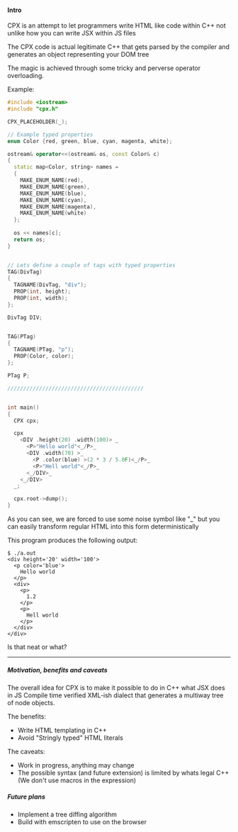 #### Intro

CPX is an attempt to let programmers write HTML like code within C++ not unlike how you can write JSX within JS files

The CPX code is actual legitimate C++ that gets parsed by the compiler and generates an object representing your DOM tree

The magic is achieved through some tricky and perverse operator overloading.

Example:

```cpp
#include <iostream>
#include "cpx.h"

CPX_PLACEHOLDER(_);

// Example typed properties
enum Color {red, green, blue, cyan, magenta, white};

ostream& operator<<(ostream& os, const Color& c)  
{  
  static map<Color, string> names = 
  {  
    MAKE_ENUM_NAME(red), 
    MAKE_ENUM_NAME(green), 
    MAKE_ENUM_NAME(blue), 
    MAKE_ENUM_NAME(cyan), 
    MAKE_ENUM_NAME(magenta), 
    MAKE_ENUM_NAME(white)
  };
  
  os << names[c];  
  return os;  
}  


// Lets define a couple of tags with typed properties
TAG(DivTag)
{
  TAGNAME(DivTag, "div");
  PROP(int, height);
  PROP(int, width);
};

DivTag DIV;


TAG(PTag)
{
  TAGNAME(PTag, "p");
  PROP(Color, color);
};

PTag P;

///////////////////////////////////////////


int main()
{
  CPX cpx;

  cpx
    <DIV .height(20) .width(100)> _
      <P>"Hello world"<_/P>_
      <DIV .width(70) >_
        <P .color(blue) >(2 * 3 / 5.0F)<_/P>_
        <P>"Hell world"<_/P>_
      <_/DIV>_
    <_/DIV> 
  _;

  cpx.root->dump();
}

```

As you can see, we are forced to use some noise symbol like "_" but you can easily transform regular HTML into this form deterministically

This program produces the following output:
```
$ ./a.out
<div height='20' width='100'>
  <p color='blue'>
    Hello world
  </p>
  <div>
    <p>
      1.2
    </p>
    <p>
      Hell world
    </p>
  </div>
</div>
```

Is that neat or what?

---


#####  Motivation, benefits and caveats

The overall idea for CPX is to make it possible to do in C++ what JSX does in JS
Compile time verified XML-ish dialect that generates a multiway tree of node objects.


The benefits:
 * Write HTML templating in C++ 
 * Avoid "Stringly typed" HTML literals

The caveats:
 * Work in progress, anything may change
 * The possible syntax (and future extension) is limited by whats legal C++ (We don't use macros in the expression)


#####  Future plans

 * Implement a tree diffing algorithm
 * Build with emscripten to use on the browser
 

 
 
 
